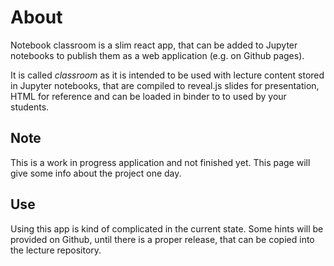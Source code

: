 # About

Notebook classroom is a slim react app, that can be added to Jupyter notebooks 
to publish them as a web application (e.g. on Github pages).

It is called *classroom* as it is intended to be used with lecture content 
stored in Jupyter notebooks, that are compiled to reveal.js slides for 
presentation, HTML for reference and can be loaded in binder to 
to used by your students.

## Note

This is a work in progress application and not finished yet.
This page will give some info about the project one day.

## Use

Using this app is kind of complicated in the current state.
Some hints will be provided on Github, until there is a proper 
release, that can be copied into the lecture repository.